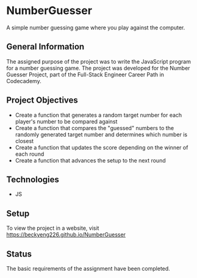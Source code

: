 # NumberGuesser
A simple number guessing game where you play against the computer.
## General Information
The assigned purpose of the project was to write the JavaScript program for a number guessing game. 
The project was developed for the Number Guesser Project, part of the Full-Stack Engineer Career Path in Codecademy.

## Project Objectives
- Create a function that generates a random target number for each player's number to be compared against
- Create a function that compares the "guessed" numbers to the randomly generated target number and determines which number is closest
- Create a function that updates the score depending on the winner of each round
- Create a function that advances the setup to the next round

## Technologies
- JS

## Setup
To view the project in a website, visit https://beckyeng226.github.io/NumberGuesser

## Status
The basic requirements of the assignment have been completed.
